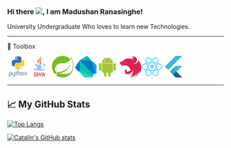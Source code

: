 ### Hi there <img src="https://raw.githubusercontent.com/MartinHeinz/MartinHeinz/master/wave.gif" width="30px">, I am Madushan Ranasinghe!

University Undergraduate Who loves to learn new Technologies.


---
🧰 Toolbox


<img src="https://github.com/devicons/devicon/blob/2ae2a900d2f041da66e950e4d48052658d850630/icons/python/python-original-wordmark.svg" alt="CSS Logo" width="50" height="50"/><img src="https://github.com/devicons/devicon/blob/2ae2a900d2f041da66e950e4d48052658d850630/icons/java/java-original-wordmark.svg" alt="CSS Logo" width="50" height="50"/>
<img src="https://github.com/devicons/devicon/blob/2ae2a900d2f041da66e950e4d48052658d850630/icons/spring/spring-original.svg" alt="JavaScript Logo" width="50" height="50"/>
<img src="https://github.com/devicons/devicon/blob/2ae2a900d2f041da66e950e4d48052658d850630/icons/dart/dart-original.svg" alt="CSS Logo" width="50" height="50"/><img src="https://github.com/devicons/devicon/blob/2ae2a900d2f041da66e950e4d48052658d850630/icons/android/android-original.svg" alt="JavaScript Logo" width="50" height="50"/>
<img src="https://github.com/devicons/devicon/blob/2ae2a900d2f041da66e950e4d48052658d850630/icons/nestjs/nestjs-plain.svg" alt="CSS Logo" width="50" height="50"/><img src="https://github.com/devicons/devicon/blob/2ae2a900d2f041da66e950e4d48052658d850630/icons/react/react-original.svg" alt="CSS Logo" width="50" height="50"/><img src="https://github.com/devicons/devicon/blob/2ae2a900d2f041da66e950e4d48052658d850630/icons/flutter/flutter-original.svg" alt="CSS Logo" width="50" height="50"/>


---




## &#x1f4c8; My GitHub Stats

[![Top Langs](https://github-readme-stats.vercel.app/api/top-langs/?username=Madushan98&hide=java,html,css&theme=radical)](https://github.com/anuraghazra/github-readme-stats)

[![Catalin's GitHub stats](https://github-readme-stats.vercel.app/api?username=Madushan98&theme=radical)](https://github.com/anuraghazra/github-readme-stats)



<!--
**Madushan98/Madushan98** is a ✨ _special_ ✨ repository because its `README.md` (this file) appears on your GitHub profile.

Here are some ideas to get you started:

- 🔭 I’m currently working on ...
- 🌱 I’m currently learning ...
- 👯 I’m looking to collaborate on ...
- 🤔 I’m looking for help with ...
- 💬 Ask me about ...
- 📫 How to reach me: ...
- 😄 Pronouns: ...
- ⚡ Fun fact: ...
-->
